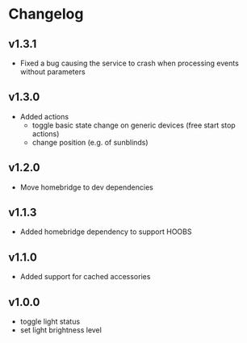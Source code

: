 # Changelog

## v1.3.1
* Fixed a bug causing the service to crash when processing events without parameters

## v1.3.0
* Added actions
    * toggle basic state change on generic devices (free start stop actions)
    * change position (e.g. of sunblinds)

## v1.2.0
* Move homebridge to dev dependencies

## v1.1.3
* Added homebridge dependency to support HOOBS

## v1.1.0
* Added support for cached accessories

## v1.0.0
* toggle light status
* set light brightness level
